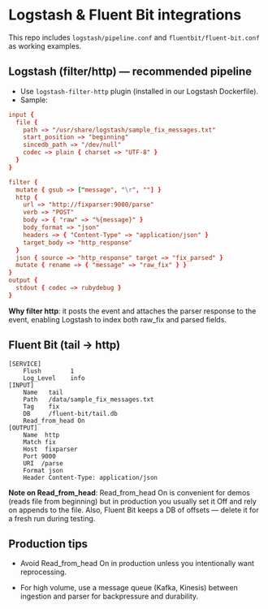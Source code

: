 # Logstash & Fluent Bit integrations

This repo includes `logstash/pipeline.conf` and `fluentbit/fluent-bit.conf` as working examples.

## Logstash (filter/http) — recommended pipeline
- Use `logstash-filter-http` plugin (installed in our Logstash Dockerfile).
- Sample:

```conf
input {
  file {
    path => "/usr/share/logstash/sample_fix_messages.txt"
    start_position => "beginning"
    sincedb_path => "/dev/null"
    codec => plain { charset => "UTF-8" }
  }
}

filter {
  mutate { gsub => ["message", "\r", ""] }
  http {
    url => "http://fixparser:9000/parse"
    verb => "POST"
    body => { "raw" => "%{message}" }
    body_format => "json"
    headers => { "Content-Type" => "application/json" }
    target_body => "http_response"
  }
  json { source => "http_response" target => "fix_parsed" }
  mutate { rename => { "message" => "raw_fix" } }
}
output {
  stdout { codec => rubydebug }
}
```

**Why filter http**: it posts the event and attaches the parser response to the event, enabling Logstash to index both raw_fix and parsed fields.

## Fluent Bit (tail -> http)

```
[SERVICE]
    Flush        1
    Log_Level    info
[INPUT]
    Name   tail
    Path   /data/sample_fix_messages.txt
    Tag    fix
    DB     /fluent-bit/tail.db
    Read_from_head On
[OUTPUT]
    Name  http
    Match fix
    Host  fixparser
    Port 9000
    URI  /parse
    Format json
    Header Content-Type: application/json
```

**Note on Read_from_head**: Read_from_head On is convenient for demos (reads file from beginning) but in production you usually set it Off and rely on appends to the file. Also, Fluent Bit keeps a DB of offsets — delete it for a fresh run during testing.

## Production tips

- Avoid Read_from_head On in production unless you intentionally want reprocessing.

- For high volume, use a message queue (Kafka, Kinesis) between ingestion and parser for backpressure and durability.